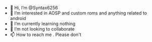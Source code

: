 - 👋 Hi, I’m @Syntax6256
- 👀 I’m interested in AOSP and custom roms and anything related to android
- 🌱 I’m currently learning nothing 
- 💞️ I’m not looking to collaborate
- 📫 How to reach me . Please don't

<!---
Syntax6256/Syntax6256 is a ✨ special ✨ repository because its `README.md` (this file) appears on your GitHub profile.
You can click the Preview link to take a look at your changes.
--->
